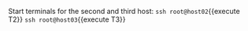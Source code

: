 Start terminals for the second and third host:
`ssh root@host02`{{execute T2}}
`ssh root@host03`{{execute T3}}
